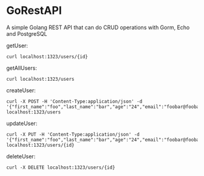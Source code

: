 # GoRestAPI

A simple Golang REST API that can do CRUD operations with Gorm, Echo and PostgreSQL

getUser: 
```console
curl localhost:1323/users/{id}
```

getAllUsers: 
```console
curl localhost:1323/users
```

createUser: 
```console
curl -X POST -H 'Content-Type:application/json' -d '{"first_name":"foo","last_name":"bar","age":"24","email":"foobar@foobar.com"}' localhost:1323/users
```

updateUser: 
```console
curl -X PUT -H 'Content-Type:application/json' -d '{"first_name":"foo","last_name":"bar","age":"24","email":"foobar@foobar.com"}' localhost:1323/users/{id}
```

deleteUser: 
```console
curl -X DELETE localhost:1323/users/{id}
```
